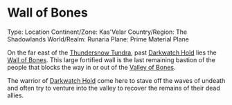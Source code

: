 # Wall of Bones

Type: Location
Continent/Zone: Kas'Velar
Country/Region: The Shadowlands
World/Realm: Runaria
Plane: Prime Material Plane

On the far east of the [Thundersnow Tundra](Thundersnow%20Tundra%206fe57e3d5f6e4f33b5a09d52643ab212.md), past [Darkwatch Hold](Darkwatch%20Hold%207803ea5028b24f3b8b40363da2656f3b.md) lies the [Wall of Bones](Wall%20of%20Bones%2022875a22781a80448a68dd85b1c11508.md). This large fortified wall is the last remaining bastion of the people that blocks the way in or out of the [Valley of Bones](Valley%20of%20Bones%2083a2842d8828473bb80ef0d5f42009d8.md).

The warrior of [Darkwatch Hold](Darkwatch%20Hold%207803ea5028b24f3b8b40363da2656f3b.md) come here to stave off the waves of undeath and often try to venture into the valley to recover the remains of their dead allies.